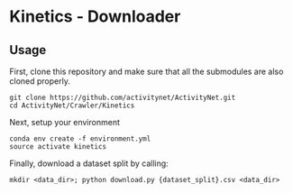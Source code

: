 # Kinetics - Downloader

## Usage
First, clone this repository and make sure that all the submodules are also cloned properly.
```
git clone https://github.com/activitynet/ActivityNet.git
cd ActivityNet/Crawler/Kinetics
```

Next, setup your environment
```
conda env create -f environment.yml
source activate kinetics
```

Finally, download a dataset split by calling:
```
mkdir <data_dir>; python download.py {dataset_split}.csv <data_dir>
```
